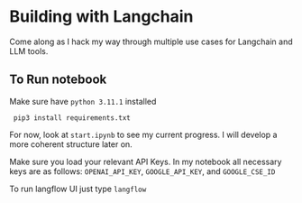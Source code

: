 # Building with Langchain

Come along as I hack my way through multiple use cases for Langchain and LLM tools.

## To Run notebook

Make sure have `python 3.11.1` installed

` pip3 install requirements.txt`

For now, look at `start.ipynb` to see my current progress. I will develop a more coherent structure later on.

Make sure you load your relevant API Keys. In my notebook all necessary keys are as follows: `OPENAI_API_KEY`, `GOOGLE_API_KEY`, and `GOOGLE_CSE_ID`

To run langflow UI just type `langflow`
